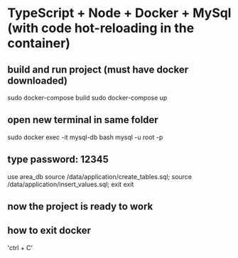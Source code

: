 # TypeScript + Node + Docker + MySql (with code hot-reloading in the container)

## build and run project (must have docker downloaded)

sudo docker-compose build
sudo docker-compose up

## open new terminal in same folder

sudo docker exec -it mysql-db bash
mysql -u root -p

## type password: 12345

use area_db
source /data/application/create_tables.sql;
source /data/application/insert_values.sql;
exit
exit

## now the project is ready to work

## how to exit docker

'ctrl + C'
